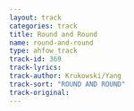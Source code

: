 ```yaml
---
layout: track
categories: track
title: Round and Round
name: round-and-round
type: ahfow_track
track-id: 369
track-lyrics: 
track-author: Krukowski/Yang
track-sort: "ROUND AND ROUND"
track-original: 
---
```

